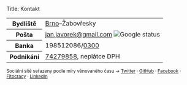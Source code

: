 Title: Kontakt

<div class="contact">
<table>
    <tr>
        <th>Bydliště</th>
        <td><a href="http://www.zitbrno.cz/">Brno</a>&ndash;Žabovřesky</td>
    </tr>
    <tr>
        <th>Pošta</th>
        <td><a href="mailto:jan.javorek&#64;gmail.com">jan.javorek&#64;<!---->gmail.com</a> <img alt="Google status" class="status" src="http://www.google.com/talk/service/badge/Show?tk=z01q6amlqc1658b3o5ldt330s0u9h30729l9tlg0lhirdd1gfjc6v718cgecgrsng4f3c4r26u6l3hp3lffb0slitv1n04u4a9tm1o4vskm931tbogl1v2sc12p1as90hbh0trh74dgs1m82lc592vlggn68sbn2l1teib2h3&amp;w=9&amp;h=9"></td>
    </tr>
    <tr>
        <th>Banka</th>
        <td>198512086/<a href="https://www.csob.cz">0300</a></td>
    </tr>
    <tr>
        <th>Podnikání</th>
        <td><a href="http://wwwinfo.mfcr.cz/cgi-bin/ares/darv_rzp.cgi?ico=74279858&amp;jazyk=cz&amp;xml=1&amp;rozsah=0">74279858</a>, neplátce DPH</td>
    </tr>
</table>

<p><small>Sociální sítě seřazeny podle míry věnovaného času &rarr;
<a href="http://twitter.com/honzajavorek">Twitter</a> &middot;
<a href="http://github.com/honzajavorek">GitHub</a> &middot;
<a href="http://facebook.com/honzajavorek">Facebook</a> &middot;
<a href="http://www.fitocracy.com/profile/honzajavorek/">Fitocracy</a> &middot;
<a href="http://cz.linkedin.com/in/honzajavorek">LinkedIn</a>
</small></p>
</div>